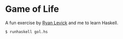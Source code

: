 # Game of Life

A fun exercise by [Ryan Levick][rylev] and me to learn Haskell.

    $ runhaskell gol.hs

[rylev]: https://github.com/rylev
